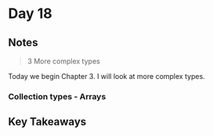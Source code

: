 # Day 18

## Notes

> 3 More complex types

Today we begin Chapter 3. I will look at more complex types.

### Collection types - Arrays

## Key Takeaways
